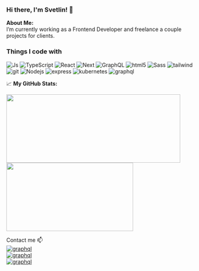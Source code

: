 ### Hi there, I'm Svetlin! 👋
**About Me:**	
I’m currently working as a Frontend Developer and freelance a couple projects for clients.

<h3>Things I code with</h3>
<p>
  <img alt="Js" src="https://img.shields.io/badge/JavaScript-323330?style=for-the-badge&logo=javascript&logoColor=F7DF1E" />
  <img alt="TypeScript" src="https://img.shields.io/badge/TypeScript-007ACC?style=for-the-badge&logo=typescript&logoColor=white" />
  <img alt="React" src="https://img.shields.io/badge/React-20232A?style=for-the-badge&logo=react&logoColor=61DAFB" />
  <img alt="Next" src="https://img.shields.io/badge/Next-black?style=for-the-badge&logo=next.js&logoColor=white" />
  <img alt="GraphQL" src="https://img.shields.io/badge/GraphQl-E10098?style=for-the-badge&logo=graphql&logoColor=white" />
  <img alt="html5" src="https://img.shields.io/badge/HTML5-E34F26?style=for-the-badge&logo=html5&logoColor=white" />
  <img alt="Sass" src="https://img.shields.io/badge/Sass-CC6699?style=for-the-badge&logo=sass&logoColor=white" />
  <img alt="tailwind" src="https://img.shields.io/badge/Tailwind_CSS-38B2AC?style=for-the-badge&logo=tailwind-css&logoColor=white" />
  <img alt="git" src="https://img.shields.io/badge/GIT-E44C30?style=for-the-badge&logo=git&logoColor=white" />
  <img alt="Nodejs" src="https://img.shields.io/badge/Node.js-339933?style=for-the-badge&logo=nodedotjs&logoColor=white" />
    <img alt="express" src="https://img.shields.io/badge/Express.js-000000?style=for-the-badge&logo=express&logoColor=white" />
	<img alt="kubernetes" src="https://img.shields.io/badge/Ubuntu-E95420?style=for-the-badge&logo=ubuntu&logoColor=white" />
	<img alt="graphql" src="https://img.shields.io/badge/Wordpress-21759B?style=for-the-badge&logo=wordpress&logoColor=white" />
</p>

 📈 **My GitHub Stats:**
<p>
  <img height="180em" width="457px" src="https://github-readme-stats.vercel.app/api?username=markovsvetlin&hide=issues&show_icons=true&count_private=true"/>
  <img height="180em" width="333px" src="https://github-readme-stats.vercel.app/api/top-langs/?username=markovsvetlin&layout=compact&hide=handlebars"/>
</p>


Contact me 📫  
<a href="markovsve@gmai.com"><img alt="graphql" src="https://img.shields.io/badge/Gmail-D14836?style=for-the-badge&logo=gmail&logoColor=white" /></a>  
<a href="https://www.facebook.com/markovsvetlin"><img alt="graphql" src="https://img.shields.io/badge/Facebook-1877F2?style=for-the-badge&logo=facebook&logoColor=white" /></a>  
<a href="https://www.linkedin.com/in/svetlin-markov/"><img alt="graphql" src="https://img.shields.io/badge/LinkedIn-0077B5?style=for-the-badge&logo=linkedin&logoColor=white" /></a>  

